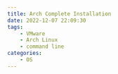 ```yaml
---
title: Arch Complete Installation
date: 2022-12-07 22:09:30
tags:
    - VMware
    - Arch Linux
    - command line
categories:
    - OS
---
```

